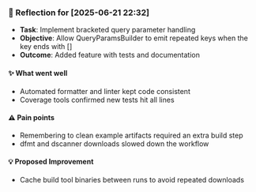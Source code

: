 ### :book: Reflection for [2025-06-21 22:32]
  - **Task**: Implement bracketed query parameter handling
  - **Objective**: Allow QueryParamsBuilder to emit repeated keys when the key ends with []
  - **Outcome**: Added feature with tests and documentation

#### :sparkles: What went well
  - Automated formatter and linter kept code consistent
  - Coverage tools confirmed new tests hit all lines

#### :warning: Pain points
  - Remembering to clean example artifacts required an extra build step
  - dfmt and dscanner downloads slowed down the workflow

#### :bulb: Proposed Improvement
  - Cache build tool binaries between runs to avoid repeated downloads
